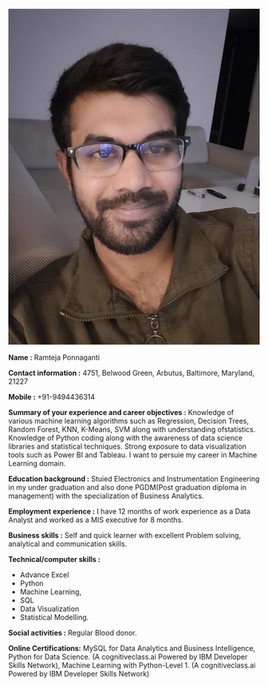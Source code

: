 ![Ramteja_Profile](https://github.com/ramteja384/Assignment_01/blob/main/WhatsApp%20Image%202022-09-04%20at%2019.58.51.jpeg)

**Name :** Ramteja Ponnaganti

**Contact information :** 4751, Belwood Green, Arbutus, Baltimore, Maryland, 21227

**Mobile :** +91-9494436314

**Summary of your experience and career objectives :** Knowledge of various machine learning algorithms such as Regression, Decision Trees, Random Forest, KNN, K-Means, SVM along with understanding ofstatistics. Knowledge of Python coding along with the awareness of data science libraries and statistical techniques. Strong exposure to data visualization tools such as Power BI and Tableau. I want to persuie my career in Machine Learning domain.

**Education background :** Stuied Electronics and Instrumentation Engineering in my under graduation and also done PGDM(Post graduation diploma in management) with the specialization of Business Analytics.

**Employment experience :** I have 12 months of work experience as a Data Analyst and worked as a MIS executive for 8 months. 

**Business skills :** Self and quick learner with excellent Problem solving, analytical and communication skills. 

**Technical/computer skills :** 
+ Advance Excel
+ Python
+ Machine Learning, 
+ SQL
+ Data Visualization
+ Statistical Modelling.

**Social activities :** Regular Blood donor.

**Online Certifications:** MySQL for Data Analytics and Business Intelligence, Python for Data Science. (A cognitiveclass.ai Powered by IBM Developer Skills Network),  Machine Learning with Python-Level 1. (A cognitiveclass.ai Powered by IBM Developer Skills Network)
